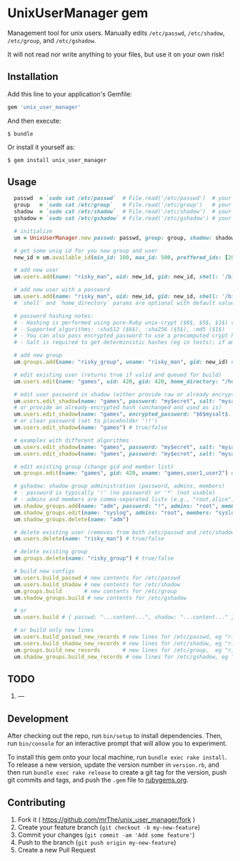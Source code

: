 # UnixUserManager gem

Management tool for unix users. Manually edits `/etc/passwd`, `/etc/shadow`, `/etc/group`, and `/etc/gshadow`.

It will not read nor write anything to your files, but use it on your own risk!

## Installation

Add this line to your application's Gemfile:

```ruby
gem 'unix_user_manager'
```

And then execute:

    $ bundle

Or install it yourself as:

    $ gem install unix_user_manager

## Usage

```ruby
  passwd  = `sudo cat /etc/passwd`  # File.read('/etc/passwd')  # your process should have permission
  group   = `sudo cat /etc/group`   # File.read('/etc/group')   # your process should have permission
  shadow  = `sudo cat /etc/shadow`  # File.read('/etc/shadow')  # your process should have permission
  gshadow = `sudo cat /etc/gshadow` # File.read('/etc/gshadow') # your process should have permission

  # initialize
  um = UnixUserManager.new passwd: passwd, group: group, shadow: shadow, gshadow: gshadow

  # get some uniq id for you new group and user
  new_id = um.available_id(min_id: 100, max_id: 500, preffered_ids: [200, 300, 333, 400, 500], recursive: false) # 42

  # add new user
  um.users.add(name: "risky_man", uid: new_id, gid: new_id, shell: '/bin/bash', home_directory: '/home/riskiy_man') # true

  # add new user with a password
  um.users.add(name: "risky_man", uid: new_id, gid: new_id, shell: '/bin/bash', home_directory: '/home/riskiy_man', password: 'my$ecret', salt: 'mysalt', algorithm: :sha512) # true
  # `shell` and `home_directory` params are optional with default values as shown above

  # password hashing notes:
  # - Hashing is performed using pure-Ruby unix-crypt ($6$, $5$, $1$) via the unix-crypt gem
  # - Supported algorithms: :sha512 ($6$), :sha256 ($5$), :md5 ($1$)
  # - You can also pass encrypted_password to use a precomputed crypt hash as-is
  # - Salt is required to get deterministic hashes (eg in tests); if omitted, a random salt is used

  # add new group
  um.groups.add(name: "risky_group", uname: "risky_man", gid: new_id) # true

  # edit existing user (returns true if valid and queued for build)
  um.users.edit(name: "games", uid: 420, gid: 420, home_directory: "/home/games", shell: "/bin/zsh") # true/false

  # edit user password in shadow (either provide raw or already encrypted)
  um.users.edit_shadow(name: "games", password: "my$ecret", salt: "mysalt", algorithm: :sha512) # true/false
  # or provide an already-encrypted hash (unchanged and used as is)
  um.users.edit_shadow(name: "games", encrypted_password: "$6$mysalt$...hash...") # true/false
  # or clear password (set to placeholder '!!')
  um.users.edit_shadow(name: "games") # true/false

  # examples with different algorithms
  um.users.edit_shadow(name: "games", password: "my$ecret", salt: "mysalt", algorithm: :sha256) # => $5$mysalt$...
  um.users.edit_shadow(name: "games", password: "my$ecret", salt: "mysalt", algorithm: :md5)    # => $1$mysalt$...

  # edit existing group (change gid and member list)
  um.groups.edit(name: "games", gid: 420, uname: "games,user1,user2") # true/false

  # gshadow: shadow group administration (password, admins, members)
  # - password is typically '!' (no password) or '*' (not usable)
  # - admins and members are comma-separated lists (e.g., "root,alice")
  um.shadow_groups.add(name: "adm", password: "!", admins: "root", members: "syslog") # true/false
  um.shadow_groups.edit(name: "syslog", admins: "root", members: "syslog,daemon")      # true/false
  um.shadow_groups.delete(name: "adm")                                                     # true/false

  # delete existing user (removes from both /etc/passwd and /etc/shadow)
  um.users.delete(name: "risky_man") # true/false

  # delete existing group
  um.groups.delete(name: "risky_group") # true/false

  # build new configs
  um.users.build_passwd # new contents for /etc/passwd
  um.users.build_shadow # new contents for /etc/shadow
  um.groups.build       # new contents for /etc/group
  um.shadow_groups.build # new contents for /etc/gshadow

  # or
  um.users.build # { passwd: "...content...", shadow: "...content..." } new contents for /etc/passwd and /etc/shadow

  # or build only new lines
  um.users.build_passwd_new_records # new lines for /etc/passwd, eg "risky_man:x:42:42::/dev/null:/bin/bash"
  um.users.build_shadow_new_records # new lines for /etc/shadow, eg "risky_man:!!:::::::"
  um.groups.build_new_records       # new lines for /etc/group,  eg "risky_group:x:42:risky_man"
  um.shadow_groups.build_new_records # new lines for /etc/gshadow, eg "adm:!:root:syslog"
```

## TODO

1. —

## Development

After checking out the repo, run `bin/setup` to install dependencies. Then, run `bin/console` for an interactive prompt that will allow you to experiment.

To install this gem onto your local machine, run `bundle exec rake install`. To release a new version, update the version number in `version.rb`, and then run `bundle exec rake release` to create a git tag for the version, push git commits and tags, and push the `.gem` file to [rubygems.org](https://rubygems.org).

## Contributing

1. Fork it ( https://github.com/mrThe/unix_user_manager/fork )
2. Create your feature branch (`git checkout -b my-new-feature`)
3. Commit your changes (`git commit -am 'Add some feature'`)
4. Push to the branch (`git push origin my-new-feature`)
5. Create a new Pull Request
